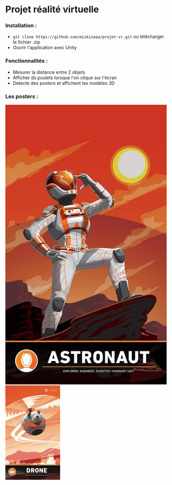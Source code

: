 # Projet réalité virtuelle

### Installation : 
* ``` git clone https://github.com/miskinaaa/projet-vr.git ``` ou télécharger le fichier .zip
* Ouvrir l'application avec Unity

### Fonctionnalités : 
* Mesurer la distance entre 2 objets
* Afficher ds poulets lorsque l'on clique sur l'écran
* Detecte des posters et affichent les modèles 3D


### Les posters : 

![alt text](https://github.com/miskinaaa/projet-vr/blob/master/IMG_0642.JPG) 
![alt text](https://github.com/miskinaaa/projet-vr/blob/master/IMG_0643.JPG) 
